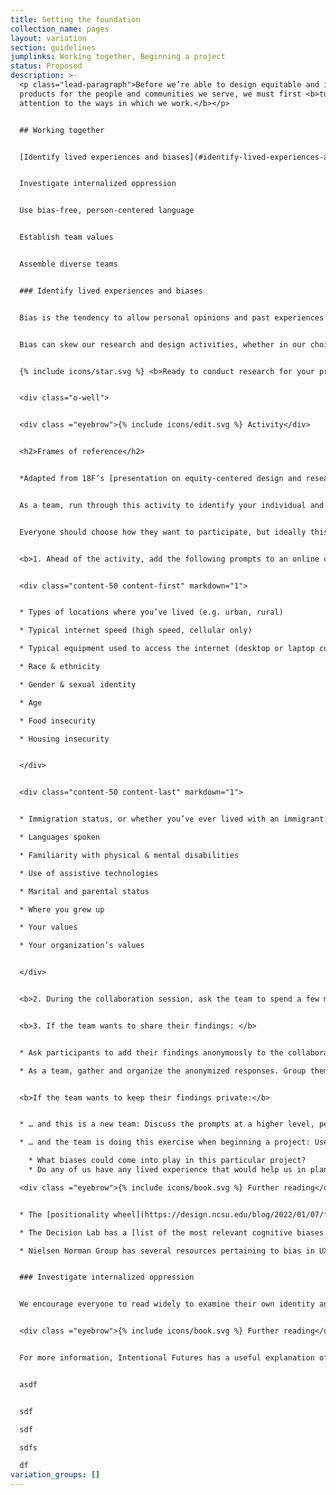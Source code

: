 ```yaml
---
title: Setting the foundation
collection_name: pages
layout: variation
section: guidelines
jumplinks: Working together, Beginning a project
status: Proposed
description: >-
  <p class="lead-paragraph">Before we’re able to design equitable and inclusive
  products for the people and communities we serve, we must first <b>turn our
  attention to the ways in which we work.</b></p>


  ## Working together


  [Identify lived experiences and biases](#identify-lived-experiences-and-biases)


  Investigate internalized oppression


  Use bias-free, person-centered language


  Establish team values


  Assemble diverse teams


  ### Identify lived experiences and biases


  Bias is the tendency to allow personal opinions and past experiences to influence one’s judgment. Many of these biases may be unconscious, but they are none the less damaging to others. They are often based on false stereotypes about a particular group. It’s part of the human condition to rely on these cognitive shortcuts and to assume others think like us or have similar values, opinions, and beliefs. 


  Bias can skew our research and design activities, whether in our choice of who participates, what information is collected, or how information is interpreted. Awareness of our biases is key to mitigating against them, and that’s where the frames of reference exercise can be particularly valuable.


  {% include icons/star.svg %} <b>Ready to conduct research for your project?</b> Learn how to <span style="color:blue">check your biases when moderating a research session</span>. 


  <div class="o-well">


  <div class ="eyebrow">{% include icons/edit.svg %} Activity</div>


  <h2>Frames of reference</h2>


  *Adapted from 18F’s [presentation on equity-centered design and research](https://digital.gov/files/equity-centered-design-revised.pptx)*


  As a team, run through this activity to identify your individual and collective biases before beginning research or design activities. If possible, couple the exercise with a review of what you have learned about the audience.  


  Everyone should choose how they want to participate, but ideally this can be a group activity.


  <b>1. Ahead of the activity, add the following prompts to an online collaboration tool set to private mode (or a setting that allows for anonymous contribution).</b> Organize the prompts so all participants have enough room to add their responses. (More prompts can be found in 18F’s [frames of reference form](https://docs.google.com/forms/d/e/1FAIpQLScI0iTQEstjECMzFVuyMt0Giku69YggEkAlybQPlH4y7Ik9Vg/viewform).) 


  <div class="content-50 content-first" markdown="1">


  * Types of locations where you’ve lived (e.g. urban, rural)

  * Typical internet speed (high speed, cellular only)

  * Typical equipment used to access the internet (desktop or laptop computer, or mobile device only) 

  * Race & ethnicity 

  * Gender & sexual identity 

  * Age 

  * Food insecurity 

  * Housing insecurity 


  </div>


  <div class="content-50 content-last" markdown="1">


  * Immigration status, or whether you’ve ever lived with an immigrant 

  * Languages spoken  

  * Familiarity with physical & mental disabilities  

  * Use of assistive technologies 

  * Marital and parental status 

  * Where you grew up 

  * Your values 

  * Your organization’s values   


  </div>


  <b>2. During the collaboration session, ask the team to spend a few minutes privately noting their own personal, lived experiences in response to each of these prompts.</b>


  <b>3﻿. If the team wants to share their findings: </b>


  * Ask participants to add their findings anonymously to the collaboration tool. Emphasize that participants should choose how they wish to participate in this activity.

  * As a team, gather and organize the anonymized responses. Group them and identify themes. Ask participants what they noticed as they were doing this exercise. Was anything missing? Was anything surprising? For example, if everyone on the team lives in an urban environment, this exercise can help prompt awareness and discussion of the needs of people living in more rural areas. 


  <b>I﻿f the team wants to keep their findings private:</b>


  * … and this is a new team: Discuss the prompts at a higher level, perhaps focusing on the agency mission and possible gaps in the team’s lived experience. For example, the team could spend more time drawing attention to gaps in internet speed and equipment, food and housing insecurity, and/or the needs of people with disabilities. 

  * … and the team is doing this exercise when beginning a project: Use a project-focused lens to run this exercise and discuss the prompts at a higher level. 

    * What biases could come into play in this particular project?
    * Do any of us have any lived experience that would help us in planning this project?

  <div class ="eyebrow">{% include icons/book.svg %} F﻿urther reading</div>


  * The [positionality wheel](https://design.ncsu.edu/blog/2022/01/07/from-a-to-z-lesley-ann-noel-and-decolonizing-design/) is another form of the Frames of Reference exercise. 

  * The Decision Lab has a [list of the most relevant cognitive biases in behavioral economics](https://thedecisionlab.com/biases), which can be applied to our own biases as designers and researchers, but also participants. 

  * Nielsen Norman Group has several resources pertaining to bias in UX. Watch their video, [Decision Biases Affecting UX Practitioners](] "https\://www.nngroup.com/videos/decision-biases-ux-practitioners/"), to learn how to mitigate your own biases.  


  ### Investigate internalized oppression


  We encourage everyone to read widely to examine their own identity and internalized oppression—the false narratives or stereotypes that they may have internalized about themselves, and how they might perpetuate systemic oppression. 


  <div class ="eyebrow">{% include icons/book.svg %} F﻿urther reading</div>


  For more information, Intentional Futures has a useful explanation of systemic oppression and how it manifests in their [Introduction to Equity-Centered Design](https://www.intentionalfutures.com/public/ecd-booklet.pdf). Additionally, consider using the [implicit bias test put together by Harvard](https://implicit.harvard.edu/implicit/user/agg/blindspot/indexrk.htm), which is designed to identify unconscious positive and negative associations based on race. 


  a﻿sdf


  s﻿df

  s﻿df

  s﻿dfs

  d﻿f
variation_groups: []
---
```

